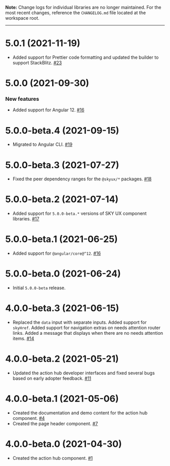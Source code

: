 **Note:** Change logs for individual libraries are no longer maintained. For the most recent changes, reference the `CHANGELOG.md` file located at the workspace root.

---

# 5.0.1 (2021-11-19)

- Added support for Prettier code formatting and updated the builder to support StackBlitz. [#23](https://github.com/blackbaud/skyux-pages/pull/23)

# 5.0.0 (2021-09-30)

### New features

- Added support for Angular 12. [#16](https://github.com/blackbaud/skyux-pages/pull/16)

# 5.0.0-beta.4 (2021-09-15)

- Migrated to Angular CLI. [#19](https://github.com/blackbaud/skyux-pages/pull/19)

# 5.0.0-beta.3 (2021-07-27)

- Fixed the peer dependency ranges for the `@skyux/*` packages. [#18](https://github.com/blackbaud/skyux-pages/pull/18)

# 5.0.0-beta.2 (2021-07-14)

- Added support for `5.0.0-beta.*` versions of SKY UX component libraries. [#17](https://github.com/blackbaud/skyux-pages/pull/17)

# 5.0.0-beta.1 (2021-06-25)

- Added support for `@angular/core@^12`. [#16](https://github.com/blackbaud/skyux-pages/pull/16)

# 5.0.0-beta.0 (2021-06-24)

- Initial `5.0.0-beta` release.

# 4.0.0-beta.3 (2021-06-15)

- Replaced the `data` input with separate inputs. Added support for `skyHref`. Added support for navigation extras on needs attention router links. Added a message that displays when there are no needs attention items. [#14](https://github.com/blackbaud/skyux-pages/pull/14)

# 4.0.0-beta.2 (2021-05-21)

- Updated the action hub developer interfaces and fixed several bugs based on early adopter feedback. [#11](https://github.com/blackbaud/skyux-pages/pull/11)

# 4.0.0-beta.1 (2021-05-06)

- Created the documentation and demo content for the action hub component. [#4](https://github.com/blackbaud/skyux-pages/pull/4)
- Created the page header component. [#7](https://github.com/blackbaud/skyux-pages/pull/7)

# 4.0.0-beta.0 (2021-04-30)

- Created the action hub component. [#1](https://github.com/blackbaud/skyux-pages/pull/1)
